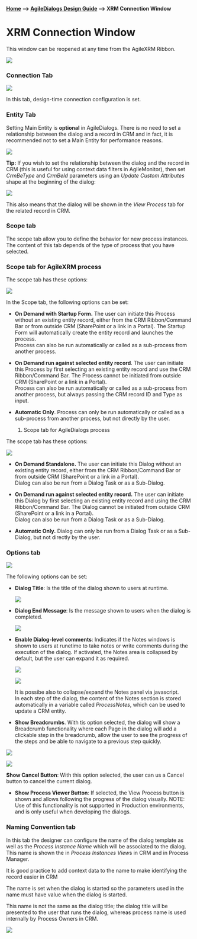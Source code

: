 __[Home](/) --> [AgileDialogs Design Guide](/guides/AgileDialogs-DesignGuide.md) --> XRM Connection Window__

# XRM Connection Window

This window can be reopened at any time from the AgileXRM Ribbon.

![](../media/AgileDialogsDesignGuide/XRMConnectionWindow_01.png)

### Connection Tab

![](../media/AgileDialogsDesignGuide/XRMConnectionWindow_02.png)

In this tab, design-time connection configuration is set.

### Entity Tab

Setting Main Entity is **optional** in AgileDialogs. There is no need to set a
relationship between the dialog and a record in CRM and in fact, it is
recommended not to set a Main Entity for performance reasons.

![](../media/AgileDialogsDesignGuide/XRMConnectionWindow_03.png)

**Tip:** If you wish to set the relationship between the dialog and the record
in CRM (this is useful for using context data filters in AgileMonitor), then set
*CrmBeType* and *CrmBeId* parameters using an *Update Custom Attributes* shape
at the beginning of the dialog:

![](../media/AgileDialogsDesignGuide/XRMConnectionWindow_04.png)

This also means that the dialog will be shown in the *View Process* tab for the
related record in CRM.

### Scope tab

The scope tab allow you to define the behavior for new process instances. The
content of this tab depends of the type of process that you have selected.

### Scope tab for AgileXRM process

The scope tab has these options:

![](../media/AgileDialogsDesignGuide/XRMConnectionWindow_05.png)

In the Scope tab, the following options can be set:

-   **On Demand with Startup Form.** The user can initiate this Process without
    an existing entity record, either from the CRM Ribbon/Command Bar or from
    outside CRM (SharePoint or a link in a Portal). The Startup Form will
    automatically create the entity record and launches the process.  
    Process can also be run automatically or called as a sub-process from
    another process.

-   **On Demand run against selected entity record**. The user can initiate this
    Process by first selecting an existing entity record and use the CRM
    Ribbon/Command Bar. The Process cannot be initiated from outside CRM
    (SharePoint or a link in a Portal).  
    Process can also be run automatically or called as a sub-process from
    another process, but always passing the CRM record ID and Type as input.

-   **Automatic Only**. Process can only be run automatically or called as a
    sub-process from another process, but not directly by the user.

    1.  Scope tab for AgileDialogs process

The scope tab has these options:

![](../media/AgileDialogsDesignGuide/XRMConnectionWindow_06.png)

-   **On Demand Standalone.** The user can initiate this Dialog without an
    existing entity record, either from the CRM Ribbon/Command Bar or from
    outside CRM (SharePoint or a link in a Portal).  
    Dialog can also be run from a Dialog Task or as a Sub-Dialog.

-   **On Demand run against selected entity record.** The user can initiate this
    Dialog by first selecting an existing entity record and using the CRM
    Ribbon/Command Bar. The Dialog cannot be initiated from outside CRM
    (SharePoint or a link in a Portal).  
    Dialog can also be run from a Dialog Task or as a Sub-Dialog.

-   **Automatic Only.** Dialog can only be run from a Dialog Task or as a
    Sub-Dialog, but not directly by the user.

### Options tab

![](../media/AgileDialogsDesignGuide/XRMConnectionWindow_07.png)

The following options can be set:

-   **Dialog Title**: Is the title of the dialog shown to users at runtime.

    ![](../media/AgileDialogsDesignGuide/XRMConnectionWindow_08.png)

-   **Dialog End Message**: Is the message shown to users when the dialog is
    completed.  
      
    

    ![](../media/AgileDialogsDesignGuide/XRMConnectionWindow_09.png)

-   **Enable Dialog-level comments**: Indicates if the Notes windows is shown to
    users at runetime to take notes or write comments during the execution of
    the dialog. If activated, the Notes area is collapsed by default, but the
    user can expand it as required.

    ![](../media/AgileDialogsDesignGuide/XRMConnectionWindow_10.png)

    ![](../media/AgileDialogsDesignGuide/XRMConnectionWindow_11.png)

    It is possibe also to collapse/expand the Notes panel via javascript.  
    In each step of the dialog, the content of the Notes section is stored
    automatically in a variable called *ProcessNotes*, which can be used to
    update a CRM entity.

-   **Show Breadcrumbs**. With tis option selected, the dialog will show a
    Breadcrumb functionality where each Page in the dialog will add a clickable
    step in the breadcrumb, allow the user to see the progress of the steps and
    be able to navigate to a previous step quickly.

![](../media/AgileDialogsDesignGuide/XRMConnectionWindow_12.png)

![](../media/AgileDialogsDesignGuide/XRMConnectionWindow_13.png)

**Show Cancel Button**: With this option selected, the user can us a Cancel
button to cancel the current dialog.

-   **Show Process Viewer Button**: If selected, the View Process button is
    shown and allows following the progress of the dialog visually. NOTE: Use of
    this functionality is not supported in Production environments, and is only
    useful when developing the dialogs.

### Naming Convention tab

In this tab the designer can configure the name of the dialog template as well
as the *Process Instance Name* which will be associated to the dialog. This name
is shown the in *Process Instances View*s in CRM and in Process Manager.

It is good practice to add context data to the name to make identifying the
record easier in CRM

The name is set when the dialog is started so the parameters used in the name
must have value when the dialog is started.

This name is not the same as the dialog title; the dialog title will be
presented to the user that runs the dialog, whereas process name is used
internally by Process Owners in CRM.

![](../media/AgileDialogsDesignGuide/XRMConnectionWindow_14.png)
